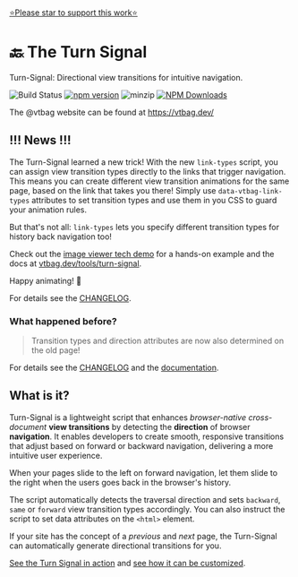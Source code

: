[⭐️Please star to support this work⭐️](https://github.com/vtbag/turn-signal)

# 🔙 The Turn Signal

Turn-Signal: Directional view transitions for intuitive navigation.

![Build Status](https://github.com/vtbag/turn-signal/actions/workflows/run-build.yml/badge.svg)
[![npm version](https://img.shields.io/npm/v/@vtbag/turn-signal/latest)](https://www.npmjs.com/package/@vtbag/turn-signal)
![minzip](https://badgen.net/bundlephobia/minzip/@vtbag/turn-signal)
[![NPM Downloads](https://img.shields.io/npm/dw/@vtbag/turn-signal)](https://www.npmjs.com/package/@vtbag/turn-signal)

The @vtbag website can be found at https://vtbag.dev/

## !!! News !!!

The Turn-Signal learned a new trick! With the new `link-types` script, you can assign view transition types directly to the links that trigger navigation. This means you can create different view transition animations for the same page, based on the link that takes you there! Simply use `data-vtbag-link-types` attributes to set transition types and use them in you CSS to guard your animation rules.

But that's not all: `link-types` lets you specify different transition types for history back navigation too!

Check out the [image viewer tech demo](https://vtbag.dev/viewwe-demo/) for a hands-on example and the docs at [vtbag.dev/tools/turn-signal](https://vtbag.dev/tools/turn-signal#link-types).

Happy animating! 🎉

For details see the [CHANGELOG](https://github.com/vtbag/turn-signal/blob/main/CHANGELOG.md).

<!--{/*and the [documentation](https://vtbag.dev/tools/turn-signal/).*/}-->

### What happened before?

> Transition types and direction attributes are now also determined on the old page!

For details see the [CHANGELOG](https://github.com/vtbag/turn-signal/blob/main/CHANGELOG.md) and the [documentation](https://vtbag.dev/tools/turn-signal/).

## What is it?

Turn-Signal is a lightweight script that enhances *browser-native* *cross-document* **view transitions** by detecting the **direction** of browser **navigation**. It enables developers to create smooth, responsive transitions that adjust based on forward or backward navigation, delivering a more intuitive user experience.

When your pages slide to the left on forward navigation, let them slide to the right when the users goes back in the browser's history.

The script automatically detects the traversal direction and sets `backward`, `same` or `forward` view transition types accordingly. You can also instruct the script to set data attributes on the `<html>` element.

If your site has the concept of a _previous_ and _next_ page, the Turn-Signal can automatically generate directional transitions for you.

[See the Turn Signal in action](https://vtbag.dev/signal-demo/bag/) and [see how it can be customized](https://vtbag.dev/tools/turn-signal/).
